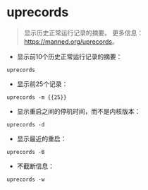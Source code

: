 # uprecords

> 显示历史正常运行记录的摘要。
> 更多信息：<https://manned.org/uprecords>。

- 显示前10个历史正常运行记录的摘要：

`uprecords`

- 显示前25个记录：

`uprecords -m {{25}}`

- 显示重启之间的停机时间，而不是内核版本：

`uprecords -d`

- 显示最近的重启：

`uprecords -B`

- 不截断信息：

`uprecords -w`